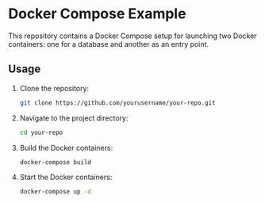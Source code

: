 # Docker Compose Example

This repository contains a Docker Compose setup for launching two Docker containers: one for a database and another as an entry point.

## Usage

1. Clone the repository:

   ```bash
   git clone https://github.com/yourusername/your-repo.git


2. Navigate to the project directory:
   ```bash
   cd your-repo

3. Build the Docker containers:
   ```bash
   docker-compose build

4. Start the Docker containers:
   ```bash
   docker-compose up -d
